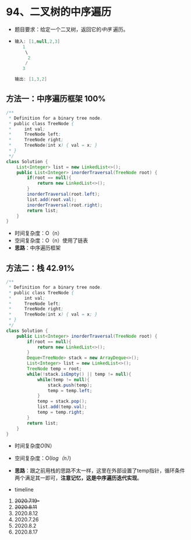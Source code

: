 # 94、二叉树的中序遍历

- 题目要求：给定一个二叉树，返回它的*中序* 遍历。

- ```java
  输入: [1,null,2,3]
     1
      \
       2
      /
     3
  
  输出: [1,3,2]
  ```

## 方法一：中序遍历框架 100%

```java
/**
 * Definition for a binary tree node.
 * public class TreeNode {
 *     int val;
 *     TreeNode left;
 *     TreeNode right;
 *     TreeNode(int x) { val = x; }
 * }
 */
class Solution {
    List<Integer> list = new LinkedList<>();
    public List<Integer> inorderTraversal(TreeNode root) {
        if(root == null){
            return new LinkedList<>();
        }
        inorderTraversal(root.left);
        list.add(root.val);
        inorderTraversal(root.right);
        return list;
    }
}
```

- 时间复杂度：O（n）
- 空间复杂度：O（n）使用了链表
- **思路**：中序遍历框架

## 方法二：栈 42.91%

```java
/**
 * Definition for a binary tree node.
 * public class TreeNode {
 *     int val;
 *     TreeNode left;
 *     TreeNode right;
 *     TreeNode(int x) { val = x; }
 * }
 */
class Solution {
    public List<Integer> inorderTraversal(TreeNode root) {
        if(root == null){
            return new LinkedList<>();
        }
        Deque<TreeNode> stack = new ArrayDeque<>();
        List<Integer> list = new LinkedList<>();
        TreeNode temp = root;
        while(!stack.isEmpty() || temp != null){
            while(temp != null){
                stack.push(temp);
                temp = temp.left;
            }
            temp = stack.pop();
            list.add(temp.val);
            temp = temp.right;
        }
        return list;
    }
}
```

- 时间复杂度*O*(N）

- 空间复杂度：O(*log（n）*)


- **思路**：跟之前用栈的思路不太一样，这里在外部设置了temp指针，循环条件两个满足其一即可，**注意记忆，这是中序遍历迭代实现**。

- timeline

1. ~~2020.7.19-~~
2. ~~2020.8.11~~
3. 2020.8.12
4. 2020.7.26
5. 2020.8.2
6. 2020.8.17